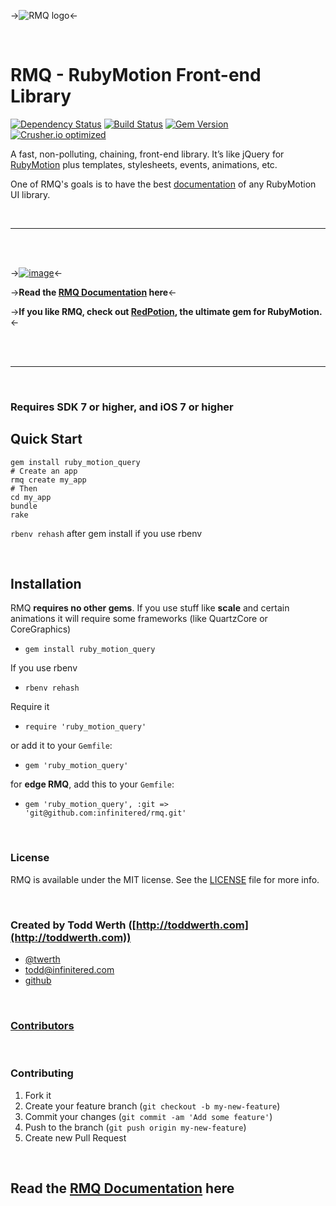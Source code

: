 ->![RMQ logo](https://raw.github.com/infinitered/rmq/master/resources/logo@2x.png?raw=true)<-

<br />

# RMQ - RubyMotion Front-end Library

[![Dependency Status](https://gemnasium.com/infinitered/rmq.png)](https://gemnasium.com/infinitered/rmq)
[![Build Status](https://travis-ci.org/infinitered/rmq.png?branch=master)](https://travis-ci.org/infinitered/rmq)
[![Gem Version](https://badge.fury.io/rb/ruby_motion_query.png)](http://badge.fury.io/rb/ruby_motion_query)
[![Crusher.io optimized](http://www.crusher.io/repo/infinitered/rmq/badge)](http://www.crusher.io/repo/infinitered/rmq)

A fast, non-polluting, chaining, front-end library. It’s like jQuery for [RubyMotion](http://rubymotion.com) plus templates, stylesheets, events, animations, etc.

One of RMQ's goals is to have the best [documentation][1] of any RubyMotion UI library.

<br />

----------

<br />
<br />

->[![image](http://ir_wp.s3.amazonaws.com/wp-content/uploads/sites/19/2015/04/rmq_docs1.png)](http://rubymotionquery.com)<-

->**Read the [RMQ Documentation][1] here**<-

->**If you like RMQ, check out [RedPotion](http://redpotion.org), the ultimate gem for RubyMotion.**<-

<br />
<br />

----------

<br />

### Requires SDK 7 or higher, and iOS 7 or higher

## Quick Start

```
gem install ruby_motion_query
# Create an app
rmq create my_app
# Then
cd my_app
bundle
rake
```

`rbenv rehash` after gem install if you use rbenv

<br />

## Installation

RMQ **requires no other gems**. If you use stuff like **scale** and certain animations it will require some frameworks (like QuartzCore or CoreGraphics)

- `gem install ruby_motion_query`

If you use rbenv

- `rbenv rehash`

Require it

- `require 'ruby_motion_query'`

or add it to your `Gemfile`:

- `gem 'ruby_motion_query'`

for **edge RMQ**, add this to your `Gemfile`:

- `gem 'ruby_motion_query', :git => 'git@github.com:infinitered/rmq.git'`


<br />

### License

RMQ is available under the MIT license. See the [LICENSE](https://github.com/infinitered/rmq/blob/master/LICENSE) file for more info.


<br />

### Created by Todd Werth ([http://toddwerth.com](http://toddwerth.com))

- [@twerth](http://twitter.com/twerth)
- [todd@infinitered.com](mailto:todd@infinitered.com)
- [github](https://github.com/twerth)


<br />

### [Contributors](https://github.com/infinitered/rmq/graphs/contributors)

<br />

### Contributing

1. Fork it
2. Create your feature branch (`git checkout -b my-new-feature`)
3. Commit your changes (`git commit -am 'Add some feature'`)
4. Push to the branch (`git push origin my-new-feature`)
5. Create new Pull Request

<br />


## Read the [RMQ Documentation][1] here


  [1]: http://rubymotionquery.com
